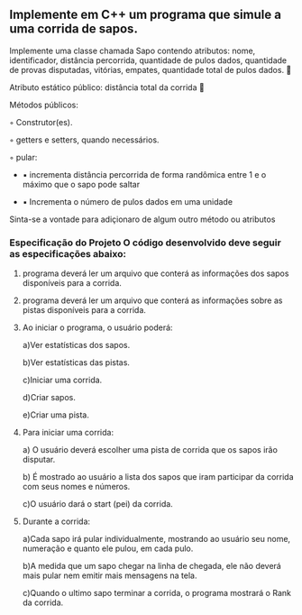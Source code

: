## Implemente em C++ um programa que simule a uma corrida de sapos. 
Implemente uma classe chamada Sapo contendo atributos: nome, identificador, distância percorrida, quantidade de pulos dados, quantidade de provas disputadas, vitórias, empates, quantidade total de pulos dados.  

Atributo estático público: distância total da corrida 

Métodos públicos: 

◦ Construtor(es).

◦ getters e setters, quando necessários.
                  
◦ pular:
                  
   *  ▪ incrementa distância percorrida de forma randômica entre 1 e o máximo que o sapo pode saltar
                      
   *  ▪ Incrementa o número de pulos dados em uma unidade 
                      
  Sinta-se a vontade para adiçionaro de algum outro método ou atributos 
                      
  ### Especificação do Projeto O código desenvolvido deve seguir as especificações abaixo: 
   
1. programa deverá ler um arquivo que conterá as informações dos sapos disponíveis para a corrida. 
2. programa deverá ler um arquivo que conterá as informações sobre as pistas disponíveis para a corrida.
3. Ao iniciar o programa, o usuário poderá: 

     a)Ver estatísticas dos sapos.
     
     b)Ver estatísticas das pistas. 
     
     c)Iniciar uma corrida. 
     
     d)Criar sapos.
     
     e)Criar uma pista. 
     
4. Para iniciar uma corrida:

   a) O usuário deverá escolher uma pista de corrida que os sapos irão disputar.
               
   b) É mostrado ao usuário a lista dos sapos que iram participar da corrida com seus nomes e números.
               
   c)O usuário dará o start (pei) da corrida.
               
5. Durante a corrida:

   a)Cada sapo irá pular individualmente, mostrando ao usuário seu nome, numeração e quanto ele pulou, em cada pulo.
   
   b)A medida que um sapo chegar na linha de chegada, ele não deverá mais pular nem emitir mais mensagens na tela.
   
   c)Quando o ultimo sapo terminar a corrida, o programa mostrará o Rank da corrida.

